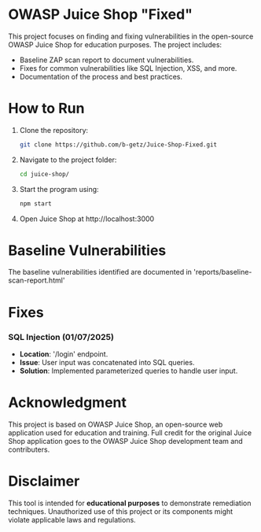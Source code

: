 # OWASP Juice Shop "Fixed"
This project focuses on finding and fixing vulnerabilities in the open-source OWASP Juice Shop for education purposes. The project includes:
- Baseline ZAP scan report to document vulnerabilities.
- Fixes for common vulnerabilities like SQL Injection, XSS, and more.
- Documentation of the process and best practices.
  
# How to Run
1. Clone the repository:
   ```bash
   git clone https://github.com/b-getz/Juice-Shop-Fixed.git
2. Navigate to the project folder:
   ```bash
   cd juice-shop/
3. Start the program using:
   ```bash
   npm start
4. Open Juice Shop at http://localhost:3000

# Baseline Vulnerabilities
The baseline vulnerabilities identified are documented in 'reports/baseline-scan-report.html'

# Fixes 

### SQL Injection (01/07/2025)
- **Location**: '/login' endpoint.
- **Issue**: User input was concatenated into SQL queries.
- **Solution**: Implemented parameterized queries to handle user input.

# Acknowledgment
This project is based on OWASP Juice Shop, an open-source web application used for education and training. Full credit for the original Juice Shop application goes to the OWASP Juice Shop development team and contributers. 

# Disclaimer
This tool is intended for **educational purposes** to demonstrate remediation techniques. Unauthorized use of this project or its components might violate applicable laws and regulations.
